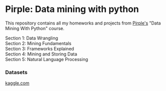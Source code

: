 # Pirple: Data mining with python
This repository contains all my homeworks and projects from [Pirple's](https://www.pirple.com/) "Data Mining With Python" course.

Section 1: Data Wrangling\
Section 2: Mining Fundamentals\
Section 3: Frameworks Explained\
Section 4: Mining and Storing Data\
Section 5: Natural Language Processing

### Datasets
[kaggle.com](https://www.kaggle.com/)
